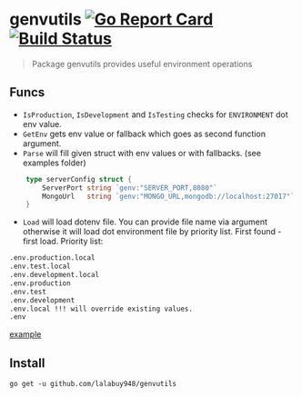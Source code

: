 # genvutils  [![Go Report Card](https://goreportcard.com/badge/github.com/lalabuy948/genvutils)](https://goreportcard.com/report/github.com/lalabuy948/genvutils)  [![Build Status](https://github.com/lalabuy948/genvutils/workflows/build/badge.svg)](https://github.com/lalabuy948/genvutils/actions)

> Package genvutils provides useful environment operations

## Funcs

- `IsProduction`, `IsDevelopment` and `IsTesting` checks for `ENVIRONMENT` dot env value.
- `GetEnv` gets env value or fallback which goes as second function argument.
- `Parse` will fill given struct with env values or with fallbacks. (see examples folder)
```go
	type serverConfig struct {
		ServerPort string `genv:"SERVER_PORT,8080"`
		MongoUrl   string `genv:"MONGO_URL,mongodb://localhost:27017"`
	}
```
- `Load` will load dotenv file. You can provide file name via argument otherwise it will load dot environment file by priority list.
First found - first load. Priority list:
```sh
.env.production.local
.env.test.local
.env.development.local
.env.production
.env.test
.env.development
.env.local !!! will override existing values.
.env
```

[example](examples/simple.go)

## Install

`go get -u github.com/lalabuy948/genvutils`
